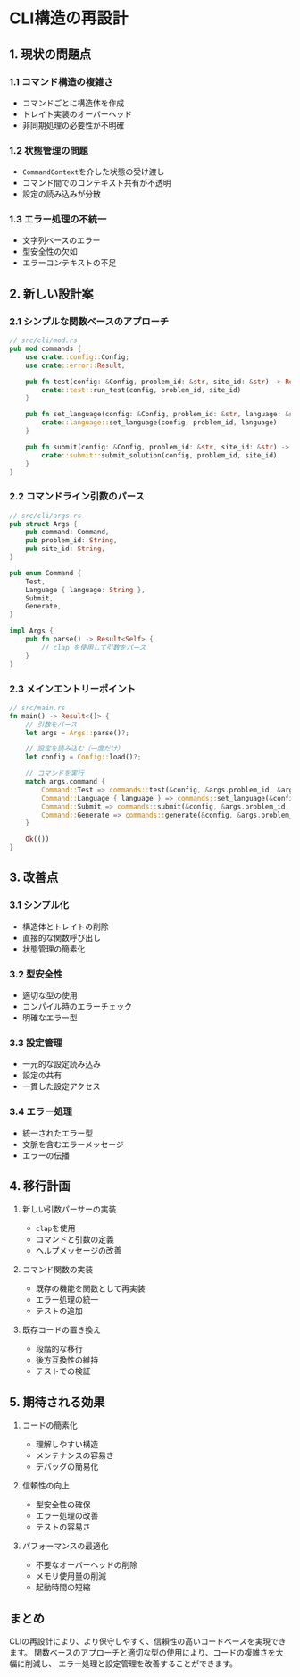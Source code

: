 # CLI構造の再設計

## 1. 現状の問題点

### 1.1 コマンド構造の複雑さ
- コマンドごとに構造体を作成
- トレイト実装のオーバーヘッド
- 非同期処理の必要性が不明確

### 1.2 状態管理の問題
- `CommandContext`を介した状態の受け渡し
- コマンド間でのコンテキスト共有が不透明
- 設定の読み込みが分散

### 1.3 エラー処理の不統一
- 文字列ベースのエラー
- 型安全性の欠如
- エラーコンテキストの不足

## 2. 新しい設計案

### 2.1 シンプルな関数ベースのアプローチ
```rust
// src/cli/mod.rs
pub mod commands {
    use crate::config::Config;
    use crate::error::Result;

    pub fn test(config: &Config, problem_id: &str, site_id: &str) -> Result<()> {
        crate::test::run_test(config, problem_id, site_id)
    }

    pub fn set_language(config: &Config, problem_id: &str, language: &str) -> Result<()> {
        crate::language::set_language(config, problem_id, language)
    }

    pub fn submit(config: &Config, problem_id: &str, site_id: &str) -> Result<()> {
        crate::submit::submit_solution(config, problem_id, site_id)
    }
}
```

### 2.2 コマンドライン引数のパース
```rust
// src/cli/args.rs
pub struct Args {
    pub command: Command,
    pub problem_id: String,
    pub site_id: String,
}

pub enum Command {
    Test,
    Language { language: String },
    Submit,
    Generate,
}

impl Args {
    pub fn parse() -> Result<Self> {
        // clap を使用して引数をパース
    }
}
```

### 2.3 メインエントリーポイント
```rust
// src/main.rs
fn main() -> Result<()> {
    // 引数をパース
    let args = Args::parse()?;

    // 設定を読み込む（一度だけ）
    let config = Config::load()?;

    // コマンドを実行
    match args.command {
        Command::Test => commands::test(&config, &args.problem_id, &args.site_id)?,
        Command::Language { language } => commands::set_language(&config, &args.problem_id, &language)?,
        Command::Submit => commands::submit(&config, &args.problem_id, &args.site_id)?,
        Command::Generate => commands::generate(&config, &args.problem_id)?,
    }

    Ok(())
}
```

## 3. 改善点

### 3.1 シンプル化
- 構造体とトレイトの削除
- 直接的な関数呼び出し
- 状態管理の簡素化

### 3.2 型安全性
- 適切な型の使用
- コンパイル時のエラーチェック
- 明確なエラー型

### 3.3 設定管理
- 一元的な設定読み込み
- 設定の共有
- 一貫した設定アクセス

### 3.4 エラー処理
- 統一されたエラー型
- 文脈を含むエラーメッセージ
- エラーの伝播

## 4. 移行計画

1. 新しい引数パーサーの実装
   - `clap`を使用
   - コマンドと引数の定義
   - ヘルプメッセージの改善

2. コマンド関数の実装
   - 既存の機能を関数として再実装
   - エラー処理の統一
   - テストの追加

3. 既存コードの置き換え
   - 段階的な移行
   - 後方互換性の維持
   - テストでの検証

## 5. 期待される効果

1. コードの簡素化
   - 理解しやすい構造
   - メンテナンスの容易さ
   - デバッグの簡易化

2. 信頼性の向上
   - 型安全性の確保
   - エラー処理の改善
   - テストの容易さ

3. パフォーマンスの最適化
   - 不要なオーバーヘッドの削除
   - メモリ使用量の削減
   - 起動時間の短縮

## まとめ

CLIの再設計により、より保守しやすく、信頼性の高いコードベースを実現できます。
関数ベースのアプローチと適切な型の使用により、コードの複雑さを大幅に削減し、
エラー処理と設定管理を改善することができます。 